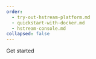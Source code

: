 ```yaml
---
order:
  - try-out-hstream-platform.md
  - quickstart-with-docker.md
  - hstream-console.md
collapsed: false
---
```


Get started
